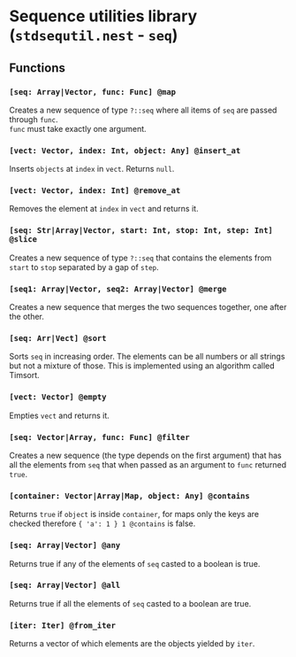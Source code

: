# Sequence utilities library (`stdsequtil.nest` - `seq`)

## Functions

### `[seq: Array|Vector, func: Func] @map`

Creates a new sequence of type `?::seq` where all items of `seq` are passed
through `func`.  
`func` must take exactly one argument.

### `[vect: Vector, index: Int, object: Any] @insert_at`

Inserts `objects` at `index` in `vect`. Returns `null`.

### `[vect: Vector, index: Int] @remove_at`

Removes the element at `index` in `vect` and returns it.

### `[seq: Str|Array|Vector, start: Int, stop: Int, step: Int] @slice`

Creates a new sequence of type `?::seq` that contains the elements from `start`
to `stop` separated by a gap of `step`.

### `[seq1: Array|Vector, seq2: Array|Vector] @merge`

Creates a new sequence that merges the two sequences together, one after the
other.

### `[seq: Arr|Vect] @sort`

Sorts `seq` in increasing order. The elements can be all numbers or all strings
but not a mixture of those. This is implemented using an algorithm called Timsort.

### `[vect: Vector] @empty`

Empties `vect` and returns it.

### `[seq: Vector|Array, func: Func] @filter`

Creates a new sequence (the type depends on the first argument) that has all the
elements from `seq` that when passed as an argument to `func` returned `true`.

### `[container: Vector|Array|Map, object: Any] @contains`

Returns `true` if `object` is inside `container`, for maps only the keys are
checked therefore `{ 'a': 1 } 1 @contains` is false.

### `[seq: Array|Vector] @any`

Returns true if any of the elements of `seq` casted to a boolean is true.

### `[seq: Array|Vector] @all`

Returns true if all the elements of `seq` casted to a boolean are true.

### `[iter: Iter] @from_iter`

Returns a vector of which elements are the objects yielded by `iter`.
